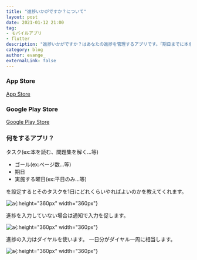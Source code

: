 ```yaml
---
title: "進捗いかがですか？について"
layout: post
date: 2021-01-12 21:00
tag: 
- モバイルアプリ
- flutter
description: "進捗いかがですか？はあなたの進捗を管理するアプリです。「期日までに本を読み切るには1日あたりで何ページ読まなければいけないか？」などを把握することができます。"
category: blog
author: evange_
externalLink: false
---
```


### App Store
[App Store](https://apps.apple.com/jp/app/%E9%80%B2%E6%8D%97%E3%81%84%E3%81%8B%E3%81%8C%E3%81%A7%E3%81%99%E3%81%8B/id1539676451?l=ja)
### Google Play Store
[Google Play Store](https://play.google.com/store/apps/details?id=com.webbbbbbb.todoflow)

### 何をするアプリ？
タスク(ex:本を読む、問題集を解く...等)
- ゴール(ex:ページ数...等)
- 期日
- 実施する曜日(ex:平日のみ...等)

を設定するとそのタスクを1日にどれくらいやればよいのかを教えてくれます。

![a](https://webbbbbbb.com/assets/images/posts/20210112/1.png){:height="360px" width="360px"}

進捗を入力していない場合は通知で入力を促します。

![a](https://webbbbbbb.com/assets/images/posts/20210112/2.png){:height="360px" width="360px"}

進捗の入力はダイヤルを使います。
一日分がダイヤル一周に相当します。

![a](https://webbbbbbb.com/assets/images/posts/20210112/3.png){:height="360px" width="360px"}